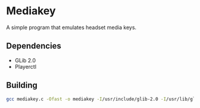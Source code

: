 # Mediakey

A simple program that emulates headset media keys.

## Dependencies

- GLib 2.0
- Playerctl

## Building

```sh
gcc mediakey.c -Ofast -o mediakey -I/usr/include/glib-2.0 -I/usr/lib/glib-2.0/include -lglib-2.0 -lgio-2.0 -lgobject-2.0 -lplayerctl
```
